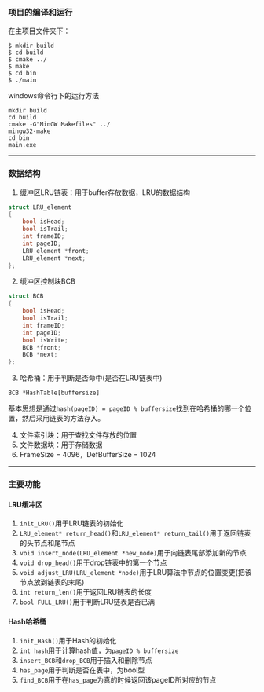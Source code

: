### 项目的编译和运行
在主项目文件夹下：
```shell
$ mkdir build
$ cd build
$ cmake ../
$ make
$ cd bin
$ ./main
```
windows命令行下的运行方法
```shell
mkdir build
cd build
cmake -G"MinGW Makefiles" ../
mingw32-make
cd bin
main.exe
```

---
### 数据结构
1. 缓冲区LRU链表：用于buffer存放数据，LRU的数据结构
```c
struct LRU_element
{
    bool isHead;
    bool isTrail;
    int frameID;
    int pageID;
    LRU_element *front;
    LRU_element *next;     
};
```
2. 缓冲区控制块BCB
```c
struct BCB
{
    bool isHead;
    bool isTrail;
    int frameID;
    int pageID;
    bool isWrite;
    BCB *front;
    BCB *next;
};
```
3. 哈希桶：用于判断是否命中(是否在LRU链表中)

`BCB *HashTable[buffersize]`

基本思想是通过`hash(pageID) = pageID % buffersize`找到在哈希桶的哪一个位置，然后采用链表的方法存入。

4. 文件索引块：用于查找文件存放的位置
5. 文件数据块：用于存储数据
6. FrameSize = 4096，DefBufferSize = 1024

---
### 主要功能
#### LRU缓冲区

1. `init_LRU()`用于LRU链表的初始化
2. `LRU_element* return_head()`和`LRU_element* return_tail()`用于返回链表的头节点和尾节点
3. `void insert_node(LRU_element *new_node)`用于向链表尾部添加新的节点
4. `void drop_head()`用于drop链表中的第一个节点
5. `void adjust_LRU(LRU_element *node)`用于LRU算法中节点的位置变更(把该节点放到链表的末尾) 
6. `int return_len()`用于返回LRU链表的长度
7. `bool FULL_LRU()`用于判断LRU链表是否已满

#### Hash哈希桶

1. `init_Hash()`用于Hash的初始化
2. `int hash`用于计算hash值，为`pageID % buffersize`
3. `insert_BCB`和`drop_BCB`用于插入和删除节点
4. `has_page`用于判断是否在表中，为bool型
5. `find_BCB`用于在`has_page`为真的时候返回该pageID所对应的节点